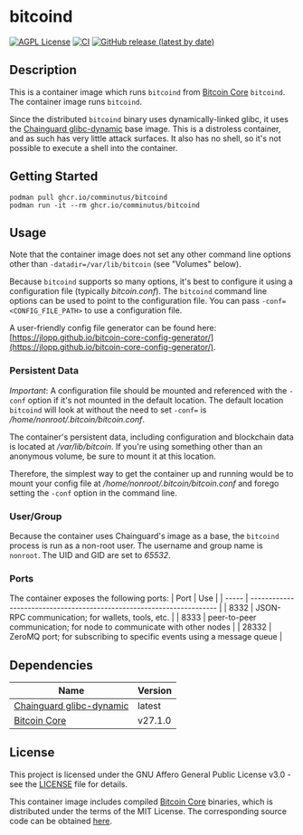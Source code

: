 # bitcoind
[![AGPL License](https://img.shields.io/badge/license-AGPL-blue.svg)](https://www.gnu.org/licenses/agpl-3.0.html)
[![CI](https://github.com/comminutus/bitcoind/actions/workflows/ci.yaml/badge.svg)](https://github.com/comminutus/bitcoind/actions/workflows/ci.yaml)
[![GitHub release (latest by date)](https://img.shields.io/github/v/release/comminutus/bitcoind)](https://github.com/comminutus/bitcoind/releases/latest)


## Description
This is a container image which runs `bitcoind` from [Bitcoin Core](https://github.com/bitcoin/bitcoin) `bitcoind`.  The container image runs `bitcoind`.

Since the distributed `bitcoind` binary uses dynamically-linked glibc, it uses the [Chainguard glibc-dynamic](https://images.chainguard.dev/directory/image/glibc-dynamic/versions) base image.  This is a distroless container, and as such has very little attack surfaces.  It also has no shell, so it's not possible to execute a shell into the container.


## Getting Started
```
podman pull ghcr.io/comminutus/bitcoind
podman run -it --rm ghcr.io/comminutus/bitcoind
```

## Usage
Note that the container image does not set any other command line options other than `-datadir=/var/lib/bitcoin` (see "Volumes" below).

Because `bitcoind` supports so many options, it's best to configure it using a configuration file (typically _bitcoin.conf_). The `bitcoind` command line options can be used to point to the configuration file. You can pass `-conf=<CONFIG_FILE_PATH>` to use a configuration file.

A user-friendly config file generator can be found here: [https://jlopp.github.io/bitcoin-core-config-generator/](https://jlopp.github.io/bitcoin-core-config-generator/).

### Persistent Data
*Important*: A configuration file should be mounted and referenced with the `-conf` option if it's not mounted in the default location. The default location `bitcoind` will look at without the
need to set `-conf=` is _/home/nonroot/.bitcoin/bitcoin.conf_.

The container's persistent data, including configuration and blockchain data is located at _/var/lib/bitcoin_. If you're using something other than an anonymous volume, be sure to mount it at this location.

Therefore, the simplest way to get the container up and running would be to mount your config file at _/home/nonroot/.bitcoin/bitcoin.conf_ and forego setting the `-conf` option in the command line.

### User/Group
Because the container uses Chainguard's image as a base, the `bitcoind` process is run as a non-root user. The username and group name is `nonroot`.  The UID and GID are set to _65532_.

### Ports
The container exposes the following ports:
| Port  | Use                                                                   |
| ----- | --------------------------------------------------------------------- |
| 8332  | JSON-RPC communication; for wallets, tools, etc.                      |
| 8333  | peer-to-peer communication; for node to communicate with other nodes  |
| 28332 | ZeroMQ port; for subscribing to specific events using a message queue |

## Dependencies
| Name                                         | Version   |
| -------------------------------------------- | --------- |
| [Chainguard glibc-dynamic](https://images.chainguard.dev/directory/image/glibc-dynamic/versions) | latest |
| [Bitcoin Core](https://github.com/bitcoin/bitcoin) | v27.1.0   |

## License
This project is licensed under the GNU Affero General Public License v3.0 - see the [LICENSE](LICENSE) file for details.

This container image includes compiled [Bitcoin Core](https://github.com/bitcoin/bitcoin) binaries, which is distributed under the terms of the MIT License. The corresponding source code can be obtained [here](https://github.com/bitcoin/bitcoin).

